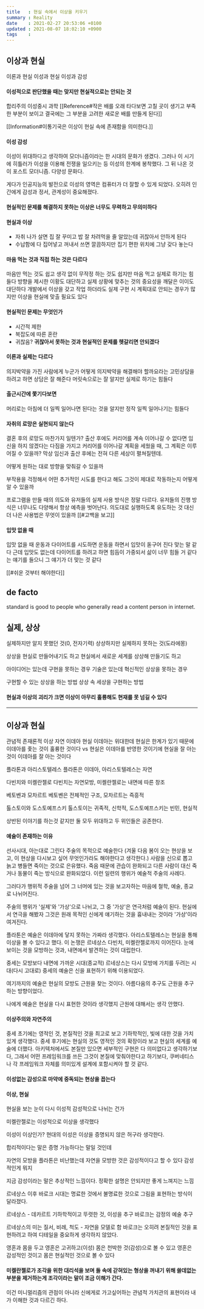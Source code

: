 ```yaml
---
title   : 현실 속에서 이상을 키우기
summary : Reality
date    : 2021-02-27 20:53:06 +0100
updated : 2021-08-07 18:02:10 +0900
tags    :
---
```



## 이상과 현실
이론과 현실
이성과 현실
이성과 감성

#### 이성적으로 판단했을 때는 맞지만 현실적으로는 안되는 것
합리주의 이성중시 과학
[[Reference#작은 배를 오래 타다보면 고칠 곳이 생기고 부족한 부분이 보이고 결국에는 그 부분을 고려한 새로운 배를 만들게 된다]]

[[Information#이통기국은 이상이 현실 속에 존재함을 의미한다.]]

#### 이성 감성
이성이 위대하다고 생각하여 모더니즘이라는 한 시대의 문화가 생겼다.
그러나 이 시기에 히틀러가 이성을 이용해 전쟁을 일으키는 등
이성의 한계에 봉착했다. 그 뒤 나온 것이 포스트 모더니즘. 다양성 문화다.

게다가 인공지능의 발전으로 이성의 영역은 컴퓨터가 더 잘할 수 있게 되었다.
오히려 인간에게 감성과 정서, 관계성이 중요해졌다.

#### 현실적인 문제를 해결하지 못하는 이상은 너무도 무력하고 무의미하다

#### 현실과 이상
- 자취 나가 살면 집 잘 꾸미고 밥 잘 차려먹을 줄 알았는데 귀찮아서 안하게 된다
- 수납함에 다 집어넣고 꺼내서 쓰면 깔끔하지만 집기 편한 위치에 그냥 갖다 놓는다

#### 마음 먹는 것과 직접 하는 것은 다르다
마음만 먹는 것도 쉽고 생각 없이 무작정 하는 것도 쉽지만 마음 먹고 실제로 하기는 힘들다
방향을 제시한 이황도 대단하고 실제 상황에 맞추는 것의 중요성을 깨달은 이이도 대단하다
개발에서 이상을 갖고 작업 하더라도 실제 구현 시 계획대로 안되는 경우가 많지만 이상을 현실에 맞출 필요도 있다

#### 현실적인 문제는 무엇인가
- 시간적 제한
- 복잡도에 따른 혼란
- 귀찮음?
**귀찮아서 못하는 것과 현실적인 문제를 헷갈리면 안되겠다**

#### 이론과 실제는 다르다
의지박약을 가진 사람에게 누군가 어떻게 의지박약을 해결해야 할까요라는 고민상담을 하려고 하면 상담은 잘 해준다
머릿속으로는 잘 알지만 실제로 하기는 힘들다

#### 출근시간에 쫓기다보면
머리로는 아침에 더 일찍 일어나면 된다는 것을 알지만 정작 일찍 일어나기는 힘들다

#### 자취의 로망은 실현되지 않는다
결혼 후의 로망도 마찬가지 일텐가?
출산 후에도 커리어를 계속 이어나갈 수 없다면 임신을 하지 않겠다는 다짐을 가지고 커리어를 이어나갈 계획을 세웠을 때, 그 계획은 이루어질 수 있을까?
막상 임신과 출산 후에는 전혀 다른 세상이 펼쳐질텐데.

어떻게 원하는 대로 방향을 맞춰갈 수 있을까

부작용을 걱정해서 어떤 추가적인 시도를 한다고 해도 그것이 제대로 작동하는지 어떻게 알 수 있을까

프로그램을 만들 때의 의도와 유저들의 실제 사용 방식은 정말 다르다. 유저들의 진행 방식은 너무나도 다양해서 항상 예측을 벗어난다.
의도대로 실행하도록 유도하는 것 대신 더 나은 사용법은 무엇이 있을까
[[#고백을 보고]]

#### 입맛 없을 때
입맛 없을 때 운동과 다이어트를 시도하면 운동을 하면서 입맛이 돋구어 진다
맞는 말 같다 근데 입맛도 없는데 다이어트를 하려고 하면 힘듬이 가중되서 삶이 너무
힘들 거 같다는 얘기를 들으니 그 얘기가 더 맞는 것 같다

[[#쉬운 것부터 해야한다]]

## de facto
standard is good to people who generally read a content person in internet.

## 실제, 상상
실제하지만 알지 못했던 것(0, 전자기력)
상상하지만 실제하지 못하는 것(도라에몽)

상상을 현실로 만들어내기도 하고
현실에서 새로운 세계를 상상해 만들기도 하고

아이디어는 있는데 구현을 못하는 경우
기술은 있는데 혁신적인 상상을 못하는 경우

구현할 수 있는 상상을 하는 방법
상상 속 세상을 구현하는 방법

#### 현실과 이상의 괴리가 크면 이상이 아무리 훌륭해도 현재를 못 넘길 수 있다

-----------------------------------------------------------------------

## 이상과 현실
관념적 존재론적
이상 자연
이데아 현실
이데아는 위대한데 현실은 한계가 있기 때문에 이데아를 좇는 것이 훌륭한 것이다
 vs 현실은 이데아를 반영한 것이기에 현실을 잘 아는 것이 이데아를 잘 아는 것이다

플라톤과 아리스토텔레스
플라톤은 이데아, 아리스토텔레스는 자연

다빈치와 미켈란젤로
다빈치는 자연모방, 미켈란젤로는 내면에 따른 창조

베토벤과 모차르트
베토벤은 전체적인 구조, 모차르트는 즉흥적

톨스토이와 도스토예프스키
톨스토이는 귀족적, 신학적,
도스토예프스키는 빈민, 현실적


상반된 이야기를 하는것 같지만 둘 모두 위대하고 두 위인들은 공존한다.

#### 예술이 존재하는 이유
선사시대, 아는대로 그린다
주술의 목적으로 예술한다
(겨울 다음 봄이 오는 현상을 보고, 이 현상을 다시보고 싶어 무엇인가라도 해야한다고 생각한다.)
사람을 신으로 뽑고 늙고 병들면 죽이는 것으로 은유했다.
죽음 때문에 관습이 완화되고 다른 사람이 대신 죽거나 동물이 죽는 방식으로 완화되었다.
이런 일련의 행위가 예술적 주술의 사례다.

그러다가 행위적 주술을 넘어 그 너머에 있는 것을 보고자하는 마음에 철학, 예술, 종교로 나뉘어진다.

주술의 행위가 '실제'와 '가상'으로 나뉘고, 그 중 '가상'은 연극처럼 예술이 된다.
현실에서 연극을 해봤자 그것은 원래 목적인 신에게 얘기하는 것을 흉내내는 것이라 '가상'이라 여겨진다.

플라톤은 예술은 이데아에 닿지 못하는 가짜라 생각했다.
아리스토텔레스는 현실을 통해 이상을 볼 수 있다고 했다.
이 논쟁은 르네상스 다빈치, 미켈란젤로까지 이어진다.
눈에 보이는 것을 모방하는 것과, 내면에서 발견하는 것이 대립한다.

중세는 모방보다 내면에 가까운 시대(종교적)
르네상스는 다시 모방에 가치를 두려는 시대(다시 고대로)
중세의 예술은 신을 표현하기 위해 이용되었다.

여기까지의 예술은 현실의 모방도 근원을 찾는 것이다.
아름다움의 추구도 근원을 추구하는 방향이었다.

나에게 예술은 현실을 다시 표현한 것이라 생각했지 근원에 대해서는 생각 안했다.

#### 이상주의와 자연주의
중세 초기에는 영적인 것, 본질적인 것을 최고로 보고 기하학적인, 빛에 대한 것을
가치 있게 생각했다.
중세 후기에는 현실의 것도 영적인 것의 확장이라 보고 현실의 세계를 예술에 더했다.
아키텍처에서도 본질만 있으면 세부적인 구현은 다 의미없다고 생각하기보다, 그래서
어떤 프레임워크를 쓰든 그것이 본질에 맞춰야한다고 하기보다, 쿠버네티스나 각
프레임워크 자체를 의미있게 설계에 포함시켜야 할 것 같다.

#### 이성없는 감성으로 마약에 중독되는 현상을 꼽는다

#### 이상, 현실
현실을 보는 눈이 다시 이성적 감성적으로 나뉘는 건가

미켈란젤로는 이성적으로 이상을 생각했다

이성이 이상인가?
현대의 이성은 이상을 증명되지 않은 허구라 생각한다.

합리적이다는 말은 증명 가능하다는 말일 것인데

자연의 모방을 플라톤은 비난했는데 자연을 모방한 것은 감성적이다고 할 수 있다
감성적인게 뭐지

지금 감성이라는 말은 추상적인 느낌이다. 정확한 설명은 안되지만 좋게 느껴지는 느낌

르네상스 이후 바로크 시대는 명료한 것에서 불명료한 것으로 그림을 표현하는 방식이 달라졌다.

르네상스 - 데카르트 기하학적이고 뚜렷한 것, 이성을 추구
바로크는 감정의 예술 추구

르네상스의 미는 질서, 비례, 척도 - 자연을 모델로 함
바로크는 오히려 본질적인 것을 표현하려고 하여 디테일을 중요하게 생각하지 않았다.

영혼과 몸을 두고
영혼은 고귀하고(이성) 몸은 천박한 것(감성)으로 볼 수 있고
영혼은 감성적인 것이고 몸은 현실적인 것으로 볼 수 있다

#### 미켈란젤로가 조각을 위한 대리석을 보며 돌 속에 갇혀있는 형상을 꺼내기 위해 쓸데없는 부분을 제거하는게 조각이라는 말이 조금 이해가 간다.
이건 미니멀리즘의 관점이 아니라 신에게로 가고싶어하는 관념적 가치관의 표현이라 내가 이해한 것과 다르긴 하다.
